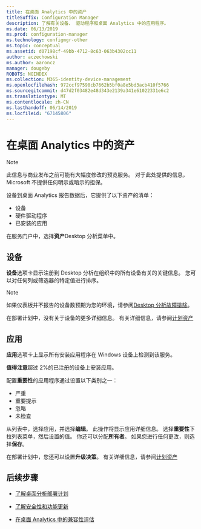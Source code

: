 ```yaml
---
title: 在桌面 Analytics 中的资产
titleSuffix: Configuration Manager
description: 了解有关设备、 驱动程序和桌面 Analytics 中的应用程序。
ms.date: 06/13/2019
ms.prod: configuration-manager
ms.technology: configmgr-other
ms.topic: conceptual
ms.assetid: d07198cf-49bb-4712-8c63-063b4302cc11
author: aczechowski
ms.author: aaroncz
manager: dougeby
ROBOTS: NOINDEX
ms.collection: M365-identity-device-management
ms.openlocfilehash: 972ccf97590cb7662b5bf0a8e5bd3acb410f5766
ms.sourcegitcommit: d47d2f03482e48d343e2139a341e61022331e6c2
ms.translationtype: MT
ms.contentlocale: zh-CN
ms.lasthandoff: 06/14/2019
ms.locfileid: "67145806"
---
```

# <a name="assets-in-desktop-analytics"></a>在桌面 Analytics 中的资产

> [!Note]  
> 此信息与商业发布之前可能有大幅度修改的预览服务。 对于此处提供的信息，Microsoft 不提供任何明示或暗示的担保。  

设备到桌面 Analytics 报告数据后，它提供了以下资产的清单：

- 设备  
- 硬件驱动程序  
- 已安装的应用  

在服务门户中，选择**资产**Desktop 分析菜单中。


## <a name="devices"></a>设备

**设备**选项卡显示注册到 Desktop 分析在组织中的所有设备有关的关键信息。 您可以对任何列或筛选器的特定值进行排序。

> [!NOTE]  
> 如果仪表板并不报告的设备数预期为您的环境，请参阅[Desktop 分析故障排除](/sccm/desktop-analytics/troubleshooting)。  

在部署计划中，没有关于设备的更多详细信息。 有关详细信息，请参阅[计划资产](/sccm/desktop-analytics/about-deployment-plans#plan-assets)

## <a name="apps"></a>应用

**应用**选项卡上显示所有安装应用程序在 Windows 设备上检测到该服务。

**值得注意**超过 2%的已注册的设备上安装应用。

配置**重要性**的应用程序通过设置以下类别之一：

- 严重
- 重要提示
- 忽略
- 未检查

从列表中，选择应用，并选择**编辑**。 此操作将显示应用详细信息。 选择**重要性**下拉列表菜单，然后设置的值。 你还可以分配**所有者**。 如果您进行任何更改，则选择**保存**。

在部署计划中，您还可以设置**升级决策**。 有关详细信息，请参阅[计划资产](/sccm/desktop-analytics/about-deployment-plans#plan-assets)


## <a name="next-steps"></a>后续步骤

- [了解桌面分析部署计划](/sccm/desktop-analytics/about-deployment-plans)  

- [了解安全性和功能更新](/sccm/desktop-analytics/about-updates)  

- [在桌面 Analytics 中的兼容性评估](/sccm/desktop-analytics/compat-assessment)  
